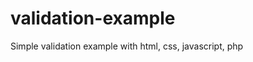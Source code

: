 validation-example
======================

Simple validation example with html, css, javascript, php
